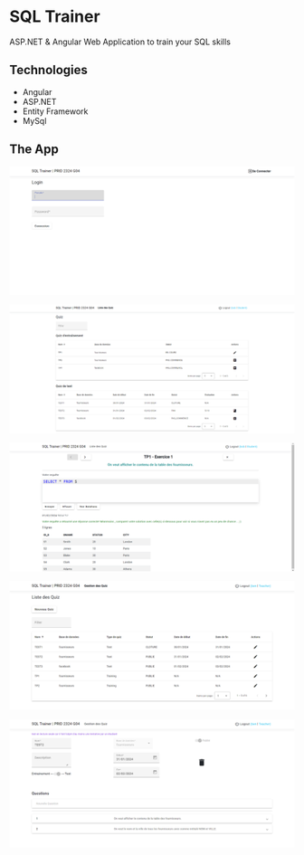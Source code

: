# SQL Trainer

ASP.NET & Angular Web Application to train your SQL skills

## Technologies

- Angular
- ASP.NET
- Entity Framework
- MySql

## The App

![login](/images/image.png)

![quizzes-student](/images/image-5.png)

![question](/images/image-6.png)

![quizzes-teacher](/images/image-1.png)

![edit-quiz](/images/image-3.png)
